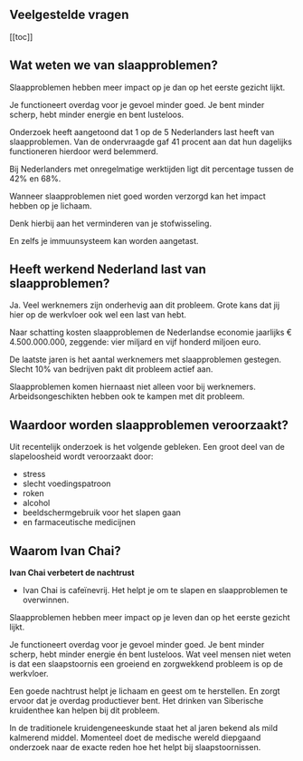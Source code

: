 ## Veelgestelde vragen

[[toc]]

## Wat weten we van slaapproblemen?

Slaapproblemen hebben meer impact op je dan op het eerste gezicht lijkt.

Je functioneert overdag voor je gevoel minder goed. Je bent minder scherp, hebt minder energie en bent lusteloos.

Onderzoek heeft aangetoond dat 1 op de 5 Nederlanders last heeft van slaapproblemen. Van de ondervraagde gaf 41 procent aan dat hun dagelijks functioneren hierdoor werd belemmerd.

Bij Nederlanders met onregelmatige werktijden ligt dit percentage tussen de 42% en 68%.

Wanneer slaapproblemen niet goed worden verzorgd kan het impact hebben op je lichaam.

Denk hierbij aan het verminderen van je stofwisseling.

En zelfs je immuunsysteem kan worden aangetast.

## Heeft werkend Nederland last van slaapproblemen?

Ja. Veel werknemers zijn onderhevig aan dit probleem. Grote kans dat jij hier op de werkvloer ook wel een last van hebt.

Naar schatting kosten slaapproblemen de Nederlandse economie jaarlijks € 4.500.000.000, zeggende: vier miljard en vijf honderd miljoen euro.

De laatste jaren is het aantal werknemers met slaapproblemen gestegen. Slecht 10% van bedrijven pakt dit probleem actief aan.

Slaapproblemen komen hiernaast niet alleen voor bij werknemers. Arbeidsongeschikten hebben ook te kampen met dit probleem.

## Waardoor worden slaapproblemen veroorzaakt?

Uit recentelijk onderzoek is het volgende gebleken. Een groot deel van de slapeloosheid wordt veroorzaakt door:
* stress
* slecht voedingspatroon
* roken
* alcohol
* beeldschermgebruik voor het slapen gaan
* en farmaceutische medicijnen

## Waarom Ivan Chai?

**Ivan Chai verbetert de nachtrust**

* Ivan Chai is cafeïnevrij. Het helpt je om te slapen en slaapproblemen te overwinnen.

Slaapproblemen hebben meer impact op je leven dan op het eerste gezicht lijkt.

Je functioneert overdag voor je gevoel minder goed. Je bent minder scherp, hebt minder energie én bent lusteloos. Wat veel mensen niet weten is dat een slaapstoornis een groeiend en zorgwekkend probleem is op de werkvloer.

Een goede nachtrust helpt je lichaam en geest om te herstellen. En zorgt ervoor dat je overdag productiever bent. Het drinken van Siberische kruidenthee kan helpen bij dit probleem.

In de traditionele kruidengeneeskunde staat het al jaren bekend als mild kalmerend middel. Momenteel doet de medische wereld diepgaand onderzoek naar de exacte reden hoe het helpt bij slaapstoornissen.
